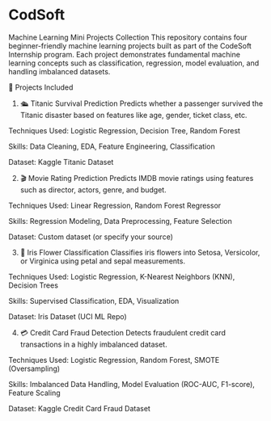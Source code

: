 # CodSoft
Machine Learning Mini Projects Collection
This repository contains four beginner-friendly machine learning projects built as part of the CodeSoft Internship program. Each project demonstrates fundamental machine learning concepts such as classification, regression, model evaluation, and handling imbalanced datasets.

📂 Projects Included
1. 🛳️ Titanic Survival Prediction
Predicts whether a passenger survived the Titanic disaster based on features like age, gender, ticket class, etc.

Techniques Used: Logistic Regression, Decision Tree, Random Forest

Skills: Data Cleaning, EDA, Feature Engineering, Classification

Dataset: Kaggle Titanic Dataset

2. 🎬 Movie Rating Prediction
Predicts IMDB movie ratings using features such as director, actors, genre, and budget.

Techniques Used: Linear Regression, Random Forest Regressor

Skills: Regression Modeling, Data Preprocessing, Feature Selection

Dataset: Custom dataset (or specify your source)

3. 🌸 Iris Flower Classification
Classifies iris flowers into Setosa, Versicolor, or Virginica using petal and sepal measurements.

Techniques Used: Logistic Regression, K-Nearest Neighbors (KNN), Decision Trees

Skills: Supervised Classification, EDA, Visualization

Dataset: Iris Dataset (UCI ML Repo)

4. 💳 Credit Card Fraud Detection
Detects fraudulent credit card transactions in a highly imbalanced dataset.

Techniques Used: Logistic Regression, Random Forest, SMOTE (Oversampling)

Skills: Imbalanced Data Handling, Model Evaluation (ROC-AUC, F1-score), Feature Scaling

Dataset: Kaggle Credit Card Fraud Dataset

